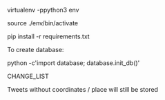 
virtualenv -ppython3 env

source ./env/bin/activate

pip install -r requirements.txt

To create database:

python -c'import database; database.init_db()'


CHANGE_LIST

Tweets without coordinates / place will still be stored


